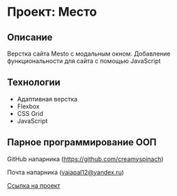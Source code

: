# Проект: Место

## Описание
Верстка сайта Mesto с модальным окном. Добавление функциональности для сайта с помощью JavaScript

## Технологии
* Адаптивная верстка
* Flexbox
* CSS Grid
* JavaScript

## Парное программирование ООП
GitHub напарника (https://github.com/creamyspinach)

Почта напарника (vaiapal12@yandex.ru)

[Ссылка на проект](https://igor20099.github.io/mesto-project/)
